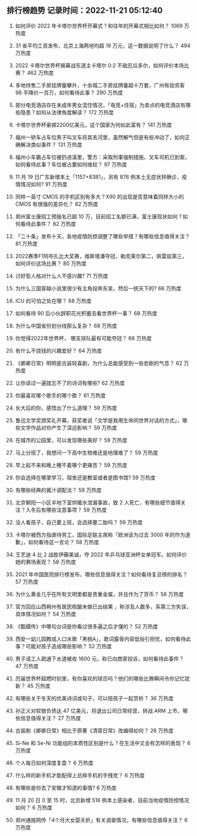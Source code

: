 
## 排行榜趋势 记录时间：2022-11-21 05:12:40
  
  1. 如何评价 2022 年卡塔尔世界杯开幕式？和往年的开幕式相比如何？ 1069 万热度
    
  2. 31 省平均工资发布，北京上海两地均超 19 万元，这一数据说明了什么？ 494 万热度
    
  3. 2022 卡塔尔世界杯揭幕战东道主卡塔尔 0:2 不敌厄瓜多尔，如何评价本场比赛？ 462 万热度
    
  4. 多地待售二手房挂牌量攀升，十余城二手房挂牌量超十万套，广州有投资客 96 平降价一百万，如何看待此事？ 290 万热度
    
  5. 部分电竞酒店存在未成年男女混住情况，「电竞+住宿」为卖点的电竞酒店有哪些隐患？如何从法律角度解读？ 172 万热度
    
  6. 卡塔尔世界杯豪掷2200亿美元，这个国家为何如此富有？ 141 万热度
    
  7. 福州一轿车占车位男子叫叉车将其丢河里，虽然解气但是有些冲动了，如何正确解决类似事件？ 131 万热度
    
  8. 福州小车霸占车位被扔进溪里，警方：采取刑事强制措施，叉车司机已到案，如何看待此事？车位被占要如何维权？ 97 万热度
    
  9. 11 月 19 日广东新增本土「1157+8381」，另有 876 例本土无症状转确诊，疫情情况如何? 91 万热度
    
  10. 同样一英寸 CMOS 的手机区别有多大？X90 的出现是否意味着同样大小的 CMOS 有很强的差异化？ 82 万热度
    
  11. 郑州富士康招工预报名已超 10 万，目前招工名额已满，富士康现状如何？如何看待此事件？ 82 万热度
    
  12. 「二十条」发布十天，各地疫情防控调整了哪些举措？有哪些信息值得关注？ 81 万热度
    
  13. 2022赛季F1阿布扎比大奖赛，维斯塔潘夺冠，勒克莱尔第二，佩雷兹第三，如何评价这场比赛？ 80 万热度
    
  14. 讨好型人格对什么人不感兴趣? 71 万热度
    
  15. 为什么三国穿越小说里很少有主角投奔东吴，然后一统天下的? 68 万热度
    
  16. ICU 的可怕之处在哪？ 68 万热度
    
  17. 如何看待 90 后小伙辞职花光积蓄去看世界杯一事？ 68 万热度
    
  18. 为什么中国省份划分线那么复杂？ 68 万热度
    
  19. 你觉得2022年世界杯， 哪支球队最有可能夺冠？ 68 万热度
    
  20. 有什么不烧钱的兴趣爱好？ 64 万热度
    
  21. 《卿卿日常》明明是古装轻喜剧，为什么总能感受到一些悲剧的气息？ 62 万热度
    
  22. 让你读过一遍就忘不了的诗词有哪些? 62 万热度
    
  23. 你最喜欢哪个歌手的哪个歌？ 61 万热度
    
  24. 长大后的你，感悟出了什么道理？ 59 万热度
    
  25. 鲁迅文学奖颁奖礼开幕，获奖者说「文学是我用生命同世界对话的方式」，哪些文学作品对你产生了深远影响？ 59 万热度
    
  26. 在城市的公园里，可以发现哪些美好？ 59 万热度
    
  27. 马上分班了，我想问一下高中生物难还是地理难了？ 59 万热度
    
  28. 早上起不来和晚上睡不着哪个更痛苦？ 59 万热度
    
  29. 你会选择在哪里学习，宿舍还是教室或者是图书馆? 59 万热度
    
  30. 有哪些经典的酱汁调配法？ 59 万热度
    
  31. 北京朝阳一小区半地下室供暖水泄漏事故，致 2 人死亡，有哪些细节值得关注？入冬后有哪些注意事项？ 59 万热度
    
  32. 没人看孩子，自己要上班，会选择要二胎吗？ 59 万热度
    
  33. 卡塔尔被西方指虐待劳工，国际足联主席称「欧洲该为过去 3000 年的作为道歉」，如何看待这一言论？ 58 万热度
    
  34. 王艺迪 4 比 2 战胜伊藤美诚，夺 2022 年乒乓球亚洲杯女单冠军。如何评价她的赛场表现？ 58 万热度
    
  35. 2021 年中国医院排行榜发布，哪些信息值得关注？如何看待复旦榜的排名？ 57 万热度
    
  36. 为什么黄金几乎在所有文明里都是贵重金属，并且作为了货币？ 56 万热度
    
  37. 官方回应山西朔州有居民核酸未做已出结果 ，称涉及人数多，系第三方失误，具体情况如何？ 54 万热度
    
  38. 《甄嬛传》中哪句台词是你看过很多遍之后才懂的？ 52 万热度
    
  39. 西安一幼儿园教成人口水歌「黑桃A」，歌词露骨内容低俗引担忧，如何看待此事？可能对孩子造成哪些影响？ 52 万热度
    
  40. 男子请工人疏通下水道被收 1600 元，称已向商家投诉，如何看待此事件？ 47 万热度
    
  41. 历届世界杯超燃时刻里，有你喜欢的球员吗？他们的哪些比赛瞬间令你记忆犹新？ 45 万热度
    
  42. 有哪些关于冬天的优美诗词或句子，可以陪孩子一起赏析？ 36 万热度
    
  43. 孙正义对软银负债达 47 亿美元，将退出公司日常经营，转战 ARM 上市，哪些信息值得关注？ 27 万热度
    
  44. 古装剧《卿卿日常》相比于原著《清穿日常》改编得如何？ 26 万热度
    
  45. Si-Ne 和 Se-Ni 功能组的本质性区别是什么？在生活中又会有怎样的表现？ 6 万热度
    
  46. 个人每日如何深度复盘？ 6 万热度
    
  47. 什么样的新手机才能配得上总摔手机的手残党？ 6 万热度
    
  48. 有哪些是你去了安徽才知道的事情? 6 万热度
    
  49. 11 月 20 日 0 至 15 时，北京新增 516 例本土感染者，目前当地疫情防控情况如何？ 6 万热度
    
  50. 郑州通报网传「4个月大女婴夭折」有关调查情况，有哪些信息值得关注？ 6 万热度
    